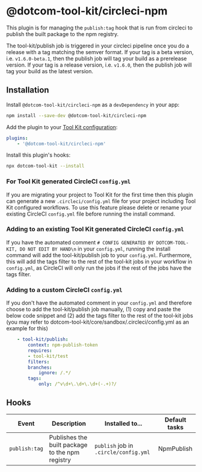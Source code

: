 # @dotcom-tool-kit/circleci-npm

This plugin is for managing the `publish:tag` hook that is run from circleci to publish the built package to the npm registry.

The tool-kit/publish job is triggered in your circleci pipeline once you do a release with a tag matching the semver format. If your tag is a beta version, i.e. `v1.6.0-beta.1`, then the publish job will tag your build as a prerelease version. If your tag is a release version, i.e. `v1.6.0`, then the publish job will tag your build as the latest version.

## Installation

Install `@dotcom-tool-kit/circleci-npm` as a `devDependency` in your app:

```sh
npm install --save-dev @dotcom-tool-kit/circleci-npm
```

Add the plugin to your [Tool Kit configuration](https://github.com/financial-times/dotcom-tool-kit/blob/main/readme.md#configuration):

```yaml
plugins:
	- '@dotcom-tool-kit/circleci-npm'
```

Install this plugin's hooks:

```sh
npx dotcom-tool-kit --install
```

### For Tool Kit generated CircleCI `config.yml`

If you are migrating your project to Tool Kit for the first time then this plugin can generate a new `.circleci/config.yml` file for your project including Tool Kit configured workflows. To use this feature please delete or rename your existing CircleCI `config.yml` file before running the install command.

### Adding to an existing Tool Kit generated CircleCI `config.yml`

If you have the automated comment `# CONFIG GENERATED BY DOTCOM-TOOL-KIT, DO NOT EDIT BY HAND\n` in your `config.yml`, running the install command will add the tool-kit/publish job to your `config.yml`. Furthermore, this will add the tags filter to the rest of the tool-kit jobs in your workflow in `config.yml`, as CircleCI will only run the jobs if the rest of the jobs have the tags filter.

### Adding to a custom CircleCI `config.yml`

If you don't have the automated comment in your `config.yml` and therefore choose to add the tool-kit/publish job manually, (1) copy and paste the below code snippet and (2) add the tags filter to the rest of the tool-kit jobs (you may refer to dotcom-tool-kit/core/sandbox/.circleci/config.yml as an example for this)

```yaml
	- tool-kit/publish:
		context: npm-publish-token
		requires:
		- tool-kit/test
		filters:
		branches:
			ignore: /.*/
		tags:
			only: /^v\d+\.\d+\.\d+(-.+)?/
```

## Hooks

| Event | Description | Installed to...| Default tasks |
|-|-|-|-|
| `publish:tag` | Publishes the built package to the npm registry | `publish` job in `.circle/config.yml`  | NpmPublish |
